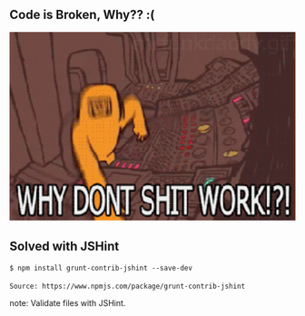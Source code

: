 ##  Code is Broken, Why?? :(

<img src="images/broken.gif" width="520">

## Solved with JSHint <!-- .element: class="fragment" -->
<pre class="fragment"><code class="haskell">$ npm install grunt-contrib-jshint --save-dev

Source: https://www.npmjs.com/package/grunt-contrib-jshint</code></pre>

note:
    Validate files with JSHint.
